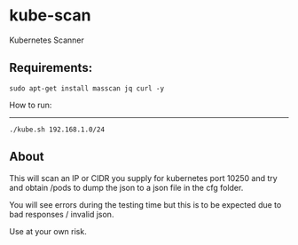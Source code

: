# kube-scan
Kubernetes Scanner

Requirements:
---

```
sudo apt-get install masscan jq curl -y
```



How to run:

---

```
./kube.sh 192.168.1.0/24
```

About
---

This will scan an IP or CIDR you supply for kubernetes port 10250 and try and obtain /pods to dump the json to a json file in the cfg folder.

You will see errors during the testing time but this is to be expected due to bad responses / invalid json.



Use at your own risk.
